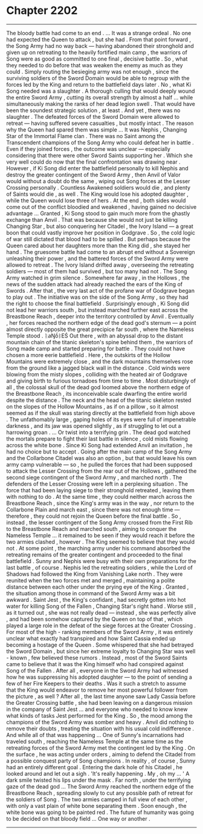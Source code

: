 
# Chapter 2202


---

The bloody battle had come to an end .
... It was a strange ordeal .
No one had expected the Queen to attack , but she had . From that point forward , the Song Army had no way back — having abandoned their stronghold and given up on retreating to the heavily fortified main camp , the warriors of Song were as good as committed to one final , decisive battle .
So , what they needed to do before that was weaken the enemy as much as they could . Simply routing the besieging army was not enough , since the surviving soldiers of the Sword Domain would be able to regroup with the forces led by the King and return to the battlefield days later .
No , what Ki Song needed was a slaughter . A thorough culling that would deeply wound the entire Sword Army , cutting its overall strength by almost a half ... while simultaneously making the ranks of her dead legion swell . That would have been the soundest strategic solution , at least .
And yet , there was no slaughter . The defeated forces of the Sword Domain were allowed to retreat — having suffered severe casualties , but mostly intact .
The reason why the Queen had spared them was simple ...
It was Nephis , Changing Star of the Immortal Flame clan .
There was no Saint among the Transcendent champions of the Song Army who could defeat her in battle . Even if they joined forces , the outcome was unclear — especially considering that there were other Sword Saints supporting her .
Which she very well could do now that the final confrontation was drawing near . However , if Ki Song did enter the battlefield personally to kill Nephis and destroy the greater contingent of the Sword Army , then Anvil of Valor would without a doubt do the same , wiping out Song forces at the Lesser Crossing personally .
Countless Awakened soldiers would die , and plenty of Saints would die , as well . The King would lose his adopted daughter , while the Queen would lose three of hers . At the end , both sides would come out of the conflict bloodied and weakened , having gained no decisive advantage ...
Granted , Ki Song stood to gain much more from the ghastly exchange than Anvil . That was because she would not just be killing Changing Star , but also conquering her Citadel , the Ivory Island — a great boon that could vastly improve her position in Godgrave . So , the cold logic of war still dictated that blood had to be spilled .
But perhaps because the Queen cared about her daughters more than the King did , she stayed her hand .
The gruesome battle had come to an abrupt end without a Sovereign unleashing their power , and the battered forces of the Sword Army were allowed to retreat . The Ivory Island drifted away , overseeing the retreating soldiers — most of them had survived , but too many had not .
The Song Army watched in grim silence .
Somewhere far away , in the Hollows , the news of the sudden attack had already reached the ears of the King of Swords .
After that , the very last act of the profane war of Godgrave began to play out .
The initiative was on the side of the Song Army , so they had the right to choose the final battlefield . Surprisingly enough , Ki Song did not lead her warriors south , but instead marched further east across the Breastbone Reach , deeper into the territory controlled by Anvil .
Eventually , her forces reached the northern edge of the dead god's sternum — a point almost directly opposite the great precipice far south , where the Nameless Temple stood . ᚱ𝘢ŊồᛒΕŚ
Out there , with an abyssal drop to the distant mountain chain of the titanic skeleton's spine behind them , the warriors of Song made camp and started preparing for battle .
They could not have chosen a more eerie battlefield .
Here , the outskirts of the Hollow Mountains were extremely close , and the dark mountains themselves rose from the ground like a jagged black wall in the distance . Cold winds were blowing from the misty slopes , colliding with the heated air of Godgrave and giving birth to furious tornadoes from time to time .
Most disturbingly of all , the colossal skull of the dead god loomed above the northern edge of the Breastbone Reach , its inconceivable scale dwarfing the entire world despite the distance . The neck and the head of the titanic skeleton rested on the slopes of the Hollow Mountains , as if on a pillow , so it almost seemed as if the skull was staring directly at the battlefield from high above .
The unfathomably large , gaping holes of its eyes were full of impenetrable darkness , and its jaw was opened slightly , as if struggling to let out a harrowing groan .
... Or twist into a terrifying grin .
The dead god watched the mortals prepare to fight their last battle in silence , cold mists flowing across the white bone .
Since Ki Song had extended Anvil an invitation , he had no choice but to accept .
Going after the main camp of the Song Army and the Collarbone Citadel was also an option , but that would leave his own army camp vulnerable — so , he pulled the forces that had been supposed to attack the Lesser Crossing from the rear out of the Hollows , gathered the second siege contingent of the Sword Army , and marched north .
The defenders of the Lesser Crossing were left in a perplexing situation .
The force that had been laying siege to their stronghold retreated , leaving them with nothing to do . At the same time , they could neither march across the Breastbone Reach , since the King's army was in the way , nor return to the Collarbone Plain and march east , since there was not enough time — therefore , they could not rejoin the Queen before the final battle .
So , instead , the lesser contingent of the Song Army crossed from the First Rib to the Breastbone Reach and marched south , aiming to conquer the Nameless Temple ... it remained to be seen if they would reach it before the two armies clashed , however .
The King seemed to believe that they would not .
At some point , the marching army under his command absorbed the retreating remains of the greater contingent and proceeded to the final battlefield .
Sunny and Nephis were busy with their own preparations for the last battle , of course .
Nephis led the retreating soldiers , while the Lord of Shadows had followed the King from Vanishing Lake north . They were reunited when the two forces met and merged , maintaining a polite distance between each other under the prying eye of the King .
Granted , the situation among those in command of the Sword Army was a bit awkward .
Saint Jest , the King's confidant , had secretly gotten into hot water for killing Song of the Fallen , Changing Star's right hand . Worse still , as it turned out , she was not really dead — instead , she was perfectly alive , and had been somehow captured by the Queen on top of that , which played a large role in the defeat of the siege forces at the Greater Crossing .
For most of the high - ranking members of the Sword Army , it was entirely unclear what exactly had transpired and how Saint Cassia ended up becoming a hostage of the Queen . Some whispered that she had betrayed the Sword Domain , but since her extreme loyalty to Changing Star was well - known , few believed these rumors .
Instead , most of the Sword Saints came to believe that it was the King himself who had conspired against Song of the Fallen . After all , everyone in the Sword Army had witnessed how he was suppressing his adopted daughter — to the point of sending a few of her Fire Keepers to their deaths .
Was it such a stretch to assume that the King would endeavor to remove her most powerful follower from the picture , as well ? After all , the last time anyone saw Lady Cassia before the Greater Crossing battle , she had been leaving on a dangerous mission in the company of Saint Jest ... and everyone who needed to know knew what kinds of tasks Jest performed for the King .
So , the mood among the champions of the Sword Army was somber and heavy .
Anvil did nothing to remove their doubts , treating the situation with his usual cold indifference .
And while all of that was happening ...
One of Sunny's incarnations had traveled south , reaching the Nameless Temple at the same time as the retreating forces of the Sword Army met the contingent led by the King .
On the surface , he was acting under orders , aiming to defend the Citadel from a possible conquest party of Song champions . In reality , of course , Sunny had an entirely different goal .
Entering the dark hole of his Citadel , he looked around and let out a sigh .
'It's really happening . My , oh my ... '
A dark smile twisted his lips under the mask .
Far north , under the terrifying gaze of the dead god ...
The Sword Army reached the northern edge of the Breastbone Reach , spreading slowly to cut any possible path of retreat for the soldiers of Song .
The two armies camped in full view of each other , with only a vast plain of white bone separating them .
Soon enough , the white bone was going to be painted red .
The future of humanity was going to be decided on that bloody field ...
One way or another .

---

